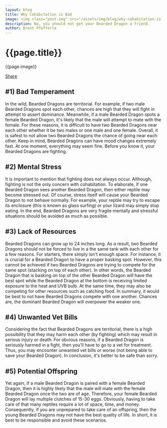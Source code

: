 ```yaml
---
layout: blog
title: Why Cohabitation is Bad
image: <img class="post-img" src="/assets/img/blog/why-cohabitation-is-bad.jpg" alt="Picture of a Bearded Dragon.">
description: No, you should not get your Bearded Dragon a friend.
author: Brent Pfefferle
---
```


<!--Show More-->

# {{page.title}}
{{page.image}}

<div class="fb-share-button" data-href="https://beardeddragonowners.com/2021/11/05/why-cohabitation-is-bad.html" data-layout="button_count" data-size="large"><a target="_blank" href="https://www.facebook.com/sharer/sharer.php?u=https%3A%2F%2Fbeardeddragonowners.com%2F2021%2F11%2F05%2Fwhy-cohabitation-is-bad.html&amp;src=sdkpreparse" class="fb-xfbml-parse-ignore">Share</a></div>

## #1) Bad Temperament

In the wild, Bearded Dragons are territorial. For example, if two male Bearded 
Dragons spot each other, chances are high that they will fight in attempt to 
assert dominance. Meanwhile, if a male Bearded Dragon spots a female Bearded Dragon, it's 
likely that the male will attempt to mate with the female. For these reasons, it is 
difficult to have two Bearded Dragons near each other whether it be two males or one 
male and one female. Overall, it is safest to not allow two Bearded Dragons the chance 
of going near each other. Keep in mind, Bearded Dragons can have mood changes extremely 
fast. At one moment, everything may seem fine. Before you know it, your Bearded Dragons 
are fighting. 

## #2) Mental Stress

It is important to mention that fighting does not always occur. Although, fighting 
is not the only concern with cohabitation. To elaborate, if one Bearded Dragon sees 
another Bearded Dragon, then either reptile may become stressed out. Of course, 
stress itself will cause your Bearded Dragon to not behave normally. For example, your 
reptile may try to escape its enclosure (this is known as glass surfing) or your 
lizard may simply stop eating. In the end, Bearded Dragons are very fragile mentally 
and stressful situations should be avoided as much as possible.

## #3) Lack of Resources

Bearded Dragons can grow up to 24 inches long. As a result, two Bearded Dragons should not 
be forced to live in a the same tank with each other for a few reasons. For starters, 
there simply isn't enough space. For instance, it is crucial for a Bearded Dragon to 
have a proper basking spot. However, this cannot be achieved if two Bearded Dragons are 
trying to compete for the same spot (stacking on top of each other). In other words, 
the Bearded Dragon that is basking on top of the other Bearded Dragon will have the best 
spot while the Bearded Dragon at the bottom is receiving limited exposure to the heat 
and UVB bulb. At the same time, they may also be competing for other resources such as 
catching food. In summary, it would be best to not have Bearded Dragons compete with one 
another. Chances are, the dominant Bearded Dragon will overpower the weaker one.

## #4) Unwanted Vet Bills

Considering the fact that Bearded Dragons are territorial, there is a high possibility 
that they may harm each other (by fighting) which may result in serious injury or death. 
For obvious reasons, if a Bearded Dragon is seriously harmed in a fight, then you'll have 
to go to a vet for treatment. Thus, you may encounter unwanted vet bills or worse (not 
being able to save your Bearded Dragon). In conclusion, it's better to be safe than sorry.

## #5) Potential Offspring

Yet again, if a male Bearded Dragon is paired with a female Bearded Dragon, then it is 
highly likely that the male will mate with the female Bearded Dragon once the two are 
of age. Therefore, your female Bearded Dragon will lay multiple clutches of 15-30 eggs. 
Obviously, having to take care of that many reptiles require a lot of space, time, and 
money. Consequently, if you are unprepared to take care of an offspring, then the young 
Bearded Dragons may not have the best quality of life. In short, it is best to be responsible 
and avoid these scenarios. 